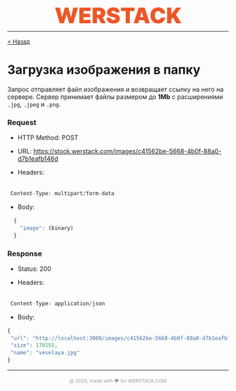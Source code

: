 <p align="center">
  <img src="./WERSTACK.png" alt="WERSTACK-PLATFORM">
</p>

---

<font size="2"><a href="../README.md">< Назад</a></font>

# Загрузка изображения в папку

Запрос отправляет файл изображения и возвращает ссылку на него на сервере. Сервер принимает файлы размером до **1Mb** с расширениями ```.jpg```, ```.jpeg``` и ```.png```.

### Request

 + HTTP Method: POST
 
 + URL: https://stock.werstack.com/images/c41562be-5668-4b0f-88a0-d7b1eafb146d

 + Headers: 
 ```javascript

  Content-Type: multipart/form-data

 ```

 + Body:
```javascript
  {
    "image": (binary)
  }
```

### Response

 + Status: 200

 + Headers: 
 ```javascript

  Content-Type: application/json

 ```

 + Body:
 ```javascript
{
  "url": "http://localhost:3000/images/c41562be-5668-4b0f-88a0-d7b1eafb146d/veselaya.jpg",
  "size": 170155,
  "name": "veselaya.jpg"
}
```

---

<p align="center">
  <font size="2" color="#999999"><small>@ 2023, made with ❤ for WERSTACK.COM</small></font>
</p>